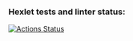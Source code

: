 ### Hexlet tests and linter status:
[![Actions Status](https://github.com/drkalach/frontend-project-lvl2/workflows/hexlet-check/badge.svg)](https://github.com/drkalach/frontend-project-lvl2/actions)